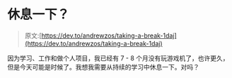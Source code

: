 # 休息一下？

> 原文:[https://dev.to/andrewzos/taking-a-break-1daj](https://dev.to/andrewzos/taking-a-break-1daj)

因为学习、工作和做个人项目，我已经有 7 - 8 个月没有玩游戏机了，也许更久，但是今天可能是时候了。我想我需要从持续的学习中休息一下。对吗？